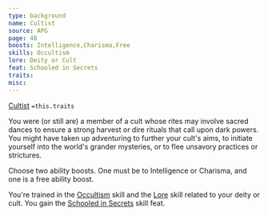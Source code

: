 ```yaml
---
type: background
name: Cultist 
source: APG
page: 48
boosts: Intelligence,Charisma,Free
skills: Occultism
lore: Deity or Cult
feat: Schooled in Secrets
traits: 
misc: 
---
```


[Cultist](###%20Cultist)
`=this.traits`


You were (or still are) a member of a cult whose rites may involve sacred dances to ensure a strong harvest or dire rituals that call upon dark powers. You might have taken up adventuring to further your cult's aims, to initiate yourself into the world's grander mysteries, or to flee unsavory practices or strictures.

Choose two ability boosts. One must be to Intelligence or Charisma, and one is a free ability boost.

You're trained in the [Occultism](Occultism) skill and the [Lore](Lore) skill related to your deity or cult. You gain the [Schooled in Secrets](Schooled%20in%20Secrets) skill feat.

